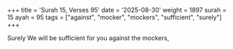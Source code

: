 +++
title = 'Surah 15, Verses 95'
date = '2025-08-30'
weight = 1897
surah = 15
ayah = 95
tags = ["against", "mocker", "mockers", "sufficient", "surely"]
+++

Surely We will be sufficient for you against the mockers,